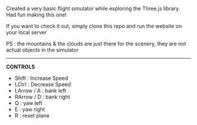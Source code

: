 Created a very basic flight simulator while exploring the Three.js library. Had fun making this one!

If you want to check it out, simply clone this repo and run the website on your local server

PS : the mountains & the clouds are just there for the scenery, they are not actual objects in the simulator

------------------------------------------------------------------------------------------------------------------------------------

**CONTROLS** 
- Shift : Increase Speed
- LCtrl : Decrease Speed
- LArrow / A : bank left
- RArrow / D : bank right
- Q : yaw left
- E : yaw right
- R : reset plane

